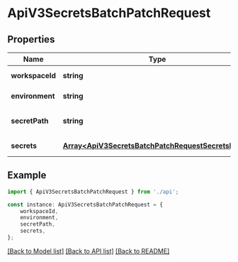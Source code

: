 # ApiV3SecretsBatchPatchRequest


## Properties

Name | Type | Description | Notes
------------ | ------------- | ------------- | -------------
**workspaceId** | **string** |  | [default to undefined]
**environment** | **string** |  | [default to undefined]
**secretPath** | **string** |  | [optional] [default to '/']
**secrets** | [**Array&lt;ApiV3SecretsBatchPatchRequestSecretsInner&gt;**](ApiV3SecretsBatchPatchRequestSecretsInner.md) |  | [default to undefined]

## Example

```typescript
import { ApiV3SecretsBatchPatchRequest } from './api';

const instance: ApiV3SecretsBatchPatchRequest = {
    workspaceId,
    environment,
    secretPath,
    secrets,
};
```

[[Back to Model list]](../README.md#documentation-for-models) [[Back to API list]](../README.md#documentation-for-api-endpoints) [[Back to README]](../README.md)
